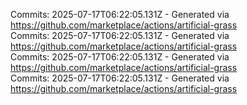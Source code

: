 Commits: 2025-07-17T06:22:05.131Z - Generated via https://github.com/marketplace/actions/artificial-grass
<br>
Commits: 2025-07-17T06:22:05.131Z - Generated via https://github.com/marketplace/actions/artificial-grass
<br>
Commits: 2025-07-17T06:22:05.131Z - Generated via https://github.com/marketplace/actions/artificial-grass
<br>
Commits: 2025-07-17T06:22:05.131Z - Generated via https://github.com/marketplace/actions/artificial-grass
<br>
